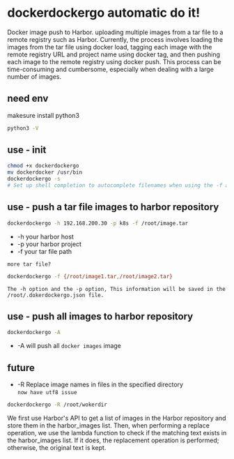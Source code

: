 # dockerdockergo automatic do it!
Docker image push to Harbor. uploading multiple images from a tar file to a remote registry such as Harbor. Currently, the process involves loading the images from the tar file using docker load, tagging each image with the remote registry URL and project name using docker tag, and then pushing each image to the remote registry using docker push. This process can be time-consuming and cumbersome, especially when dealing with a large number of images.
## need env
 makesure install python3
 ```bash
 python3 -V
 ```
## use - init
```bash
chmod +x dockerdockergo
mv dockerdocker /usr/bin
dockerdockergo -s
# Set up shell completion to autocomplete filenames when using the -f and -R parameters.
```
## use - push a tar file images to harbor repository
```bash
dockerdockergo -h 192.168.200.30 -p k8s -f /root/image.tar
```
- -h your harbor host
- -p your harbor project
- -f your tar file path  



`more tar file?`
```bash
dockerdockergo -f {/root/image1.tar,/root/image2.tar}
```
`The -h option and the -p option, This information will be saved in the /root/.dokerdockergo.json file.`

## use - push all images to harbor repository
```bash
dockerdockergo -A
```
- -A will push all `docker images` image
## future
- -R Replace image names in files in the specified directory  
`now have utf8 issue`
```bash
dockerdockergo -R /root/wokerdir 
```
We first use Harbor's API to get a list of images in the Harbor repository and store them in the harbor_images list. Then, when performing a replace operation, we use the lambda function to check if the matching text exists in the harbor_images list. If it does, the replacement operation is performed; otherwise, the original text is kept.